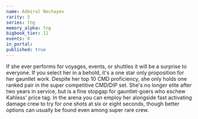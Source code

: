 ```yaml
---
name: Admiral Nechayev
rarity: 5
series: tng
memory_alpha: tng
bigbook_tier: 12
events: 0
in_portal:
published: true
---
```


If she ever performs for voyages, events, or shuttles it will be a surprise to everyone. If you select her in a behold, it's a one star only proposition for her gauntlet work. Despite her top 10 CMD proficiency, she only holds one ranked pair in the super competitive CMD/DIP set. She's no longer elite after two years in service, but is a fine stopgap for gauntlet-goers who eschew Kahless' price tag. In the arena you can employ her alongside fast activating damage crew to try for one shots at six or eight seconds, though better options can usually be found even among super rare crew.
